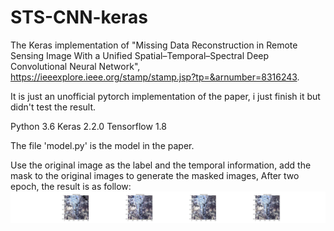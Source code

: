 # STS-CNN-keras

The Keras implementation of "Missing Data Reconstruction in Remote Sensing Image With a Unified Spatial–Temporal–Spectral Deep Convolutional Neural Network", https://ieeexplore.ieee.org/stamp/stamp.jsp?tp=&arnumber=8316243.

It is just an unofficial pytorch implementation of the paper, i just finish it but didn't test the result.

Python 3.6
Keras 2.2.0
Tensorflow 1.8

The file 'model.py' is the model in the paper.

Use the original image as the label and the temporal information, add the mask to the original images to generate the masked images, After two epoch, the result is as follow:
 ![image](https://github.com/quelladai/STS-CNN-keras/blob/master/result/img_1_2018-08-23-14-23-38.png)
    

